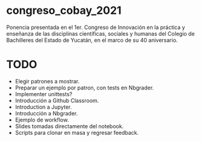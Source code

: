 # congreso_cobay_2021
Ponencia presentada en el 1er. Congreso de Innovación en la práctica y enseñanza de las disciplinas científicas, sociales y humanas del Colegio de Bachilleres del Estado de Yucatán, en el marco de su 40 aniversario. 


# TODO
- Elegir patrones a mostrar.
- Preparar un ejemplo por patron, con tests en Nbgrader.
- Implementer unittests?
- Introducción a Github Classroom.
- Introduction a Jupyter.
- Introducción a Nbgrader.
- Ejemplo de workflow.
- Slides tomadas directamente del notebook.
- Scripts para clonar en masa y regresar feedback.
